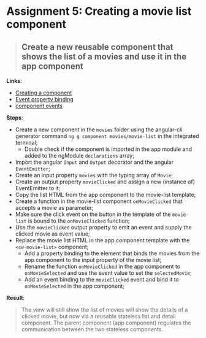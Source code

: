 Assignment 5: Creating a movie list component 
==============================================

> ## Create a new reusable component that shows the list of a movies and use it in the app component

**Links**:
- [Creating a component](https://angular-2-training-book.rangle.io/handout/components/creating_components.html)
- [Event property binding](https://angular-2-training-book.rangle.io/handout/components/app_structure/responding_to_component_events.html)
- [component events](https://angular.io/docs/ts/latest/cookbook/component-communication.html#!#child-to-parent)

**Steps**:
- Create a new component in the `movies` folder using the angular-cli generator command `ng g component movies/movie-list` in the integrated terminal;
  - Double check if the component is imported in the app module and added to the ngModule `declarations` array;
- Import the angular `Input` and `Output` decorator and the angular `EventEmitter`;
- Create an input property `movies` with the typing array of `Movie`;
- Create an output property `movieClicked` and assign a new (instance of) EventEmitter to it;
- Copy the list HTML from the app component to the movie-list template;
- Create a function in the movie-list component `onMovieClicked` that accepts a movie as parameter;
- Make sure the click event on the button in the template of the `movie-list` is bound to the `onMovieClicked` function;
- Use the `movieClicked` output property to emit an event and supply the clicked movie as event value;
- Replace the movie list HTML in the app component template with the `<cw-movie-list>` component;
    - Add a property binding to the element that binds the movies from the app component to the input property of the movie list;
    - Rename the function `onMovieClicked` in the app component to `onMovieSelected` and use the event value to set the `selectedMovie`;
    - Add an event binding to the `movieClicked` event and bind it to `onMovieSelected` in the app component;

**Result**:
> The view will still show the list of movies will show the details of a clicked movie, but now via a reusable stateless list and detail component.
> The parent component (app component) regulates the communication between the two stateless components.